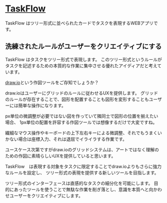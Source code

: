 # [TaskFlow](https://michiharu.github.io/TaskFlow/)

TaskFlow はツリー形式に並べられたカードでタスクを表現するWEBアプリです。

## 洗練されたルールがユーザーをクリエイティブにする

TaskFlow はタスクをツリー形式で表現します。
このツリー形式というルールがタスクを記述するための本質的な作業に集中させる優れたアイディアだと考えています。

[draw.io](https://drawio-app.com/)という作図ツールをご存知でしょうか？

draw.ioはユーザーにグリッドのルールに従わせるUXを提供します。
グリッドのルールが存在することで、図形を配置することも図形を変形することもユーザーには簡単な操作になります。

px単位の微調整が必要ではない図を作っていて隣同士で図形の位置を揃えたい場合、
1px単位の配置を許容する作図ツールでは想像するだけで大変ですね。

繊細なマウス操作やキーボードの上下左右キーによる微調整、それでもうまくいかない場合は座標入力、それは退屈でイライラする作業です。

ユースケース次第ですがdraw.ioのグリッドシステムは、アートではなく理解のための作図に素晴らしいUXを提供していると思います。

TaskFlow　は表現する対象をタスクに限定することでdraw.ioよりもさらに強力なルールを設定し、
ツリー形式の表現を提供する新しいツールを目指します。

ツリー形式のインターフェースは直感的なタスクの細分化を可能にします。
目的にあったツールを使うことで無駄な作業を削ぎ落とし、意識を本質へと向かわせユーザーをクリエイティブにします。
